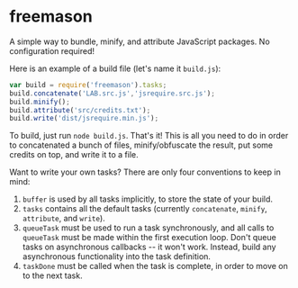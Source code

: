 freemason
=========

A simple way to bundle, minify, and attribute JavaScript packages. No configuration required!

Here is an example of a build file (let's name it `build.js`):

```JavaScript
var build = require('freemason').tasks;
build.concatenate('LAB.src.js','jsrequire.src.js');
build.minify();
build.attribute('src/credits.txt');
build.write('dist/jsrequire.min.js');
```

To build, just run `node build.js`. That's it! This is all you need to do in order to concatenated a bunch of files, minify/obfuscate the result, put some credits on top, and write it to a file.

Want to write your own tasks? There are only four conventions to keep in mind:

1. `buffer` is used by all tasks implicitly, to store the state of your build.
2. `tasks` contains all the default tasks (currently `concatenate`, `minify`, `attribute`, and `write`).
3. `queueTask` must be used to run a task synchronously, and all calls to `queueTask` must be made within the first execution loop. Don't queue tasks on asynchronous callbacks -- it won't work. Instead, build any asynchronous functionality into the task definition.
4. `taskDone` must be called when the task is complete, in order to move on to the next task.
